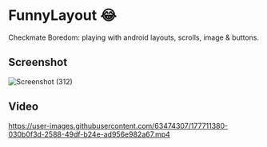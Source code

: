 # FunnyLayout 😂
Checkmate Boredom: playing with android layouts, scrolls, image &amp; buttons.

## Screenshot
![Screenshot (312)](https://user-images.githubusercontent.com/63474307/177710156-ba432173-cc3c-4e1c-a68b-952915f8a0be.png)

## Video
https://user-images.githubusercontent.com/63474307/177711380-030b0f3d-2588-49df-b24e-ad956e982a67.mp4

